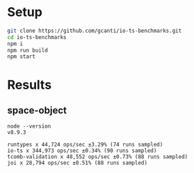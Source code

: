 # Setup

```sh
git clone https://github.com/gcanti/io-ts-benchmarks.git
cd io-ts-benchmarks
npm i
npm run build
npm start
```

# Results

## space-object

```
node --version
v8.9.3
```

```
runtypes x 44,724 ops/sec ±3.29% (74 runs sampled)
io-ts x 344,973 ops/sec ±0.34% (90 runs sampled)
tcomb-validation x 48,552 ops/sec ±0.73% (88 runs sampled)
joi x 28,794 ops/sec ±0.51% (88 runs sampled)
```
